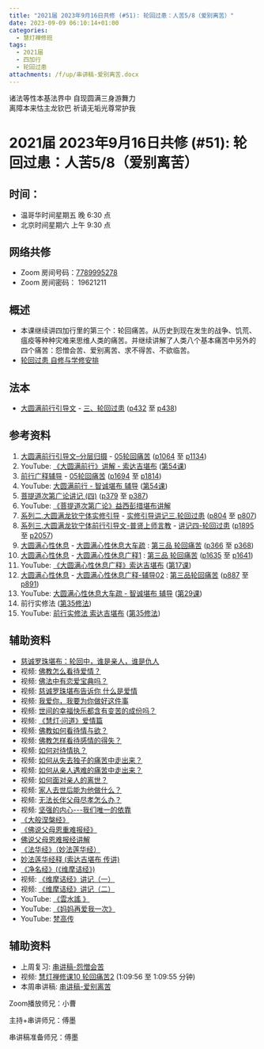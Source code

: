 ```yaml
---
title: "2021届 2023年9月16日共修 (#51): 轮回过患：人苦5/8（爱别离苦）"
date: 2023-09-09 06:10:14+01:00
categories:
  - 慧灯禅修班
tags:
  - 2021届
  - 四加行
  - 轮回过患
attachments: /f/up/串讲稿-爱别离苦.docx
---
```

诸法等性本基法界中 自现圆满三身游舞力\
离障本来怙主龙钦巴 祈请无垢光尊常护我

# 2021届 2023年9月16日共修 (#51): 轮回过患：人苦5/8（爱别离苦）

## 时间：

* 温哥华时间星期五 晚 6:30 点
* 北京时间星期六 上午 9:30 点

## 网络共修

* Zoom 房间号码：[7789995278](https://us02web.zoom.us/j/7789995278?pwd=VjZmbWJFY2k2K0E5RVB2cTNIQmhqUT09)
* Zoom 房间密码： 19621211

## 概述

* 本课继续讲四加行里的第三个：轮回痛苦。从历史到现在发生的战争、饥荒、瘟疫等种种灾难来思维人类的痛苦。并继续讲解了人类八个基本痛苦中另外的四个痛苦：怨憎会苦、爱别离苦、求不得苦、不欲临苦。
* [轮回过患 自修与学修安排](https://fohuifayu.com/index.php/huideng-jiangtang/chanxiuke/zen-03/8654-zen03-lhgh?title=)

## 法本

* [大圆满前行引导文](https://huidengchanxiu.net/books/dymqx) - [三、轮回过患](https://huidengchanxiu.net/books/dymqx/#%E4%B8%89%E8%BD%AE%E5%9B%9E%E8%BF%87%E6%82%A3) ([p432](https://huidengchanxiu.net/books/dymqx/#p432) 至 [p438](https://huidengchanxiu.net/books/dymqx/#p438))

## 参考资料

1. [大圆满前行引导文–分层归摄](https://huidengchanxiu.net/refs/qxgs/dymqx-fcgs) - [05轮回痛苦](https://huidengchanxiu.net/refs/qxgs/qxgs-05lh) ([p1064](https://huidengchanxiu.net/refs/qxgs/qxgs-05lh/#p1064) 至 [p1134](https://huidengchanxiu.net/refs/qxgs/qxgs-05lh/#p1134))
2. YouTube: [](https://www.youtube.com/playlist?list=PL0ERwy6s1uTeLz5leHEj-VcSWrU6TnVMW)[《大圆满前行》讲解 - 索达吉堪布](https://www.youtube.com/playlist?list=PLAEqXn671Ln66sSBYjhRRLNrAGJwgSXnU) ([](https://www.youtube.com/watch?v=c5AjLcQdP-4&list=PLAEqXn671Ln66sSBYjhRRLNrAGJwgSXnU&index=28)[第54课](https://www.youtube.com/watch?v=__8DpmYSkkI&list=PLAEqXn671Ln66sSBYjhRRLNrAGJwgSXnU&index=54))
3. [前行广释辅导](https://huidengchanxiu.net/refs/fudao) - [05轮回痛苦](https://huidengchanxiu.net/refs/qxgs/fudao/qxgsfd-05lh) ([p1694](https://huidengchanxiu.net/refs/qxgs/fudao/qxgsfd-05lh/#p1694) 至 [p1814](https://huidengchanxiu.net/refs/qxgs/fudao/qxgsfd-05lh/#p1814))
4. YouTube: [大圆满前行 - 智诚堪布 辅导](https://www.youtube.com/playlist?list=PL5y-PP7QihJ1FDiiv_7WsC1qogohiquEL) ([第54课](https://www.youtube.com/watch?v=DLjtSCTwtqk&list=PL5y-PP7QihJ1FDiiv_7WsC1qogohiquEL&index=54))
5. [菩提道次第广论讲记 (四)](https://huidengchanxiu.net/refs/ptdcdgl/4) ([p379](https://huidengchanxiu.net/refs/ptdcdgl/4/#p379) 至 [p387](https://huidengchanxiu.net/refs/ptdcdgl/4/#p387))
6. YouTube: [《菩提道次第广论》益西彭措堪布讲解](https://www.youtube.com/playlist?list=PLvhysUtdbxCBq9MxPLr6pauLmbwndXY9o)
7. [系列二.大圆满龙钦宁体实修引导](https://huidengchanxiu.net/refs/s2) - [](https://huidengchanxiu.net/refs/xmfw/s2/s2-sxyd2-smwc)[实修引导讲记三.轮回过患](https://huidengchanxiu.net/refs/xmfw/s2/s2-sxyd3-lhgh) ([p804](https://huidengchanxiu.net/refs/xmfw/s2/s2-sxyd3-lhgh/#p804) 至 [p807](https://huidengchanxiu.net/refs/xmfw/s2/s2-sxyd3-lhgh/#p807))
8. [系列三.大圆满龙钦宁体前行引导文-普贤上师言教](https://huidengchanxiu.net/refs/s3) - [](https://huidengchanxiu.net/refs/xmfw/s3/s3-ydw4-lhgh)[讲记四-轮回过患](https://huidengchanxiu.net/refs/xmfw/s3/s3-ydw4-lhgh) ([p1895](https://huidengchanxiu.net/refs/xmfw/s3/s3-ydw4-lhgh/#p1895) 至 [p2057](https://huidengchanxiu.net/refs/xmfw/s3/s3-ydw4-lhgh/#p2057))
9. [大圆满心性休息](https://huidengchanxiu.net/refs/dymxxxx) - [大圆满心性休息大车疏](https://huidengchanxiu.net/refs/dymxxxx/dymxxxx-dcs) : [第三品 轮回痛苦](https://huidengchanxiu.net/refs/dymxxxx/dymxxxx-dcs/#%E7%AC%AC%E4%B8%89%E5%93%81-%E8%BD%AE%E5%9B%9E%E7%97%9B%E8%8B%A6) ([p366](https://huidengchanxiu.net/refs/dymxxxx/dymxxxx-dcs/#p366) 至 [p368](https://huidengchanxiu.net/refs/dymxxxx/dymxxxx-dcs/#p368))
10. [大圆满心性休息](https://huidengchanxiu.net/refs/dymxxxx) - [大圆满心性休息广释1](https://huidengchanxiu.net/refs/dymxxxx/dymxxxx-gs1) : [第三品 轮回痛苦](https://huidengchanxiu.net/refs/dymxxxx/dymxxxx-gs1#%E7%AC%AC%E4%B8%89%E5%93%81-%E8%BD%AE%E5%9B%9E%E7%97%9B%E8%8B%A6) ([p1635](https://huidengchanxiu.net/refs/dymxxxx/dymxxxx-gs1/#p1635) 至 [p1641](https://huidengchanxiu.net/refs/dymxxxx/dymxxxx-gs1/#p1641))
11. YouTube: [《大圆满心性休息广释》索达吉堪布](https://www.youtube.com/playlist?list=PLAnEIprIVklebrDFUKaC67LssdOO2y87p) ([](https://www.youtube.com/watch?v=nCxMdwWUiSU&list=PLAnEIprIVklebrDFUKaC67LssdOO2y87p&index=6)[第17课](https://www.youtube.com/watch?v=TrQF1_Qu7wU&list=PLAnEIprIVklebrDFUKaC67LssdOO2y87p&index=17))
12. [大圆满心性休息](https://huidengchanxiu.net/refs/dymxxxx) - [大圆满心性休息广释-辅导02](https://huidengchanxiu.net/refs/dymxxxx/fudao/fd-02) : [](https://huidengchanxiu.net/refs/dymxxxx/fudao/fd-01#%E7%AC%AC%E4%BA%8C%E5%93%81%E5%AF%BF%E5%91%BD%E6%97%A0%E5%B8%B8)[第三品轮回痛苦](https://huidengchanxiu.net/refs/dymxxxx/fudao/fd-02#%E7%AC%AC%E4%B8%89%E5%93%81%E8%BD%AE%E5%9B%9E%E7%97%9B%E8%8B%A6) ([p887](https://huidengchanxiu.net/refs/dymxxxx/fudao/fd-03/#p887) 至 [p891](https://huidengchanxiu.net/refs/dymxxxx/fudao/fd-03/#p891))
13. YouTube: [大圆满心性休息大车疏 - 智诚堪布 辅导](https://www.youtube.com/playlist?list=PL5y-PP7QihJ1Gh3w_hYZMkn4AWFXr_2iu) ([](https://www.youtube.com/watch?v=ZqfG-i8tdLA&list=PL5y-PP7QihJ1Gh3w_hYZMkn4AWFXr_2iu&index=10)[](https://www.youtube.com/watch?v=3FroCkO_LvQ&list=PL5y-PP7QihJ1Gh3w_hYZMkn4AWFXr_2iu&index=18)[](https://www.youtube.com/watch?v=YedhXKrBkic&list=PL5y-PP7QihJ1Gh3w_hYZMkn4AWFXr_2iu&index=29)[第29课](https://www.youtube.com/watch?v=DueC1ysHqnQ&list=PL5y-PP7QihJ1Gh3w_hYZMkn4AWFXr_2iu&index=30))
14. 前行实修法 ([第35修法](https://mingguang.im/reading/%E5%89%8D%E8%A1%8C%E5%AE%9E%E4%BF%AE%E6%B3%95/%E7%AC%AC35%E4%BF%AE%E6%B3%95)[](https://mingguang.im/reading/%E5%89%8D%E8%A1%8C%E5%AE%9E%E4%BF%AE%E6%B3%95/%E7%AC%AC22%E4%BF%AE%E6%B3%95))
15. YouTube: [前行实修法 索达吉堪布](https://www.youtube.com/playlist?list=PLHUvfASP8Aixcv069_RtfKvYIdDNXa57C) ([第35修法](https://www.youtube.com/watch?v=D0bVGFvIo5Q&list=PLHUvfASP8Aixcv069_RtfKvYIdDNXa57C&index=35))[](https://www.youtube.com/watch?v=4uNjPta4cbc&list=PLHUvfASP8Aixcv069_RtfKvYIdDNXa57C&index=22)

## 辅助资料

* [慈诚罗珠堪布：轮回中，谁是亲人，谁是仇人](https://mp.weixin.qq.com/s?__biz=MzkyNzI4ODgxMw==&mid=2247486744&idx=1&sn=6ee523d6d2f8a0ddde4ae348284e5866&chksm=c22b119af55c988c74529f8d4125cc895ba800fea4a7b0ba0550bbc338ea738177d813b03169&exptype=subscribed_raw_exper_tlfeeds&scene=169&subscene=200&sessionid=1693766352&clicktime=1559454&enterid=1559454&ascene=56&fasttmpl_type=0&fasttmpl_fullversion=6831934-en_US-zip&fasttmpl_flag=0&realreporttime=1693776569542&devicetype=android-30&version=28002548&nettype=talkmobile.co.uk&lang=en&session_us=gh_f75bc50c2a92&exportkey=n_ChQIAhIQ3avZ4G3XPwaBUWsDCjdyyRLoAQIE97dBBAEAAAAAAIJYGd%2BGjGkAAAAOpnltbLcz9gKNyK89dVj09QARGsJB8u7KqUS9XfpXViUbWTVo8UiwxGv4zRIgzUvqu%2BS2fk2tO0nGNno96WYueN8KSq1wzFfjuYd5TsfsRa%2FClnTOFXxvVoe7qbybsOsuaA9cU6ALuOFs1OnIwl8D5P5zjtho2NI%2BHlFxDzj%2FSEr7DsC6biGGwArEyqSTn%2BQ7elFPnwm02U49kZIVoQpsUUasTL4nk%2BUnvGwp6kBlqE8NW0So3HawwNFz9oMb6HS0OnPc4FjutzIqCI5CwQ7yp40%3D&pass_ticket=fkFEqv7pnwSyHpcCRVEYEH89LdtMagHMx0DjVt36Rmr0Po5fghsBDTCuTFWKKIp%2B&wx_header=3)
* 视频: [佛教怎么看待爱情？](https://fohuifayu.com/index.php/shipin-jingcui/wenda-zhailu/5504-W17009-V04)
* 视频: [佛法中有恋爱宝典吗？](https://fohuifayu.com/index.php/shipin-jingcui/wenda-zhailu/5503-W17009-V03)
* 视频: [慈诚罗珠堪布告诉你 什么是爱情](https://fohuifayu.com/index.php/shipin-jingcui/huideng-wendao/dier-ji/shenshen-xuezi-pian/2537-w17009)
* 视频: [我爱你，我要为你做好这件事](https://fohuifayu.com/index.php/shipin-jingcui/huideng-wendao/dier-ji/chushi-shengsi-pian/2746-w17016)
* 视频: [世间的幸福快乐都含有变苦的成份吗？](https://fohuifayu.com/index.php/shipin-jingcui/wenda-zhailu/8342-v21019-v16)
* 视频: [《慧灯·问道》爱情篇](https://fohuifayu.com/index.php/shipin-jingcui/huideng-wendao/disi-ji/aiqing-pian)
* 视频: [佛教如何看待情与欲？](https://fohuifayu.com/index.php/shipin-jingcui/wenda-zhailu/2449-V16023-V08)
* 视频: [佛教怎样看待感情的得失？](https://fohuifayu.com/index.php/shipin-jingcui/wenda-zhailu/3681-V17023-V06)
* 视频: [如何对待情执？](https://fohuifayu.com/index.php/shipin-jingcui/wenda-zhailu/4055-V18082-V14)
* 视频: [如何从失去独子的痛苦中走出来？](https://fohuifayu.com/index.php/shipin-jingcui/wenda-zhailu/4181-V18081-V04)
* 视频: [如何从亲人遇难的痛苦中走出来？](https://fohuifayu.com/index.php/shipin-jingcui/wenda-zhailu/5667-W17017-V03)
* 视频: [如何面对亲人的离世？](https://fohuifayu.com/index.php/shipin-jingcui/wenda-zhailu/5993-v21004-v05)
* 视频: [家人去世后能为他做什么？](https://fohuifayu.com/index.php/shipin-jingcui/wenda-zhailu/4489-V16009-V03)
* 视频: [无法长伴父母尽孝怎么办？](https://fohuifayu.com/index.php/shipin-jingcui/wenda-zhailu/5508-W17010-V04)
* 视频: [坚强的内心---我们唯一的依靠](https://fohuifayu.com/index.php/shipin-jingcui/jingcai-shipin/9096-y14045-y07)
* [《大般涅槃经》](http://kusala.online-dhamma.net/%E6%96%87%E5%AD%97%E8%B3%87%E6%96%99/%E5%8D%97%E5%82%B3%E4%BD%9B%E6%95%99%E5%9C%96%E6%9B%B8%E9%A4%A8%20Theravada%20Buddhism%20E-Library/010%20%E5%8D%97%E5%82%B3%E5%A4%A7%E8%97%8F%E7%B6%93%20%20%E6%BC%A2%E8%AD%AF/%E5%A4%A7%E6%B6%85%E6%A7%83%E7%B6%93.pdf)
* [《佛说父母恩重难报经》](https://bookgb.bfnn.org/books/0022.htm)
* [佛说父母恩难报经讲解](https://mingguang.im/reading/%E4%BD%9B%E8%AF%B4%E7%88%B6%E6%AF%8D%E6%81%A9%E9%9A%BE%E6%8A%A5%E7%BB%8F%E8%AE%B2%E8%A7%A3/%E4%BD%9B%E8%AF%B4%E7%88%B6%E6%AF%8D%E6%81%A9%E9%9A%BE%E6%8A%A5%E7%BB%8F%E8%AE%B2%E8%A7%A3)
* [《法华经》（妙法莲华经）](https://www.quanxue.cn/ct_fojia/fahuaindex.html)
* [妙法莲华经释 (索达吉堪布 传讲)](https://www.riyuebianzhao.com/%E5%88%9D%E7%BA%A7/%E5%AD%A6%E7%BB%8F/%E5%A6%99%E6%B3%95%E8%8E%B2%E5%8D%8E%E7%BB%8F%E9%87%8A/%E4%B8%8A%E5%B8%88%E8%AF%BE%E5%A0%82-%E5%A6%99%E6%B3%95%E8%8E%B2%E5%8D%8E%E7%BB%8F%E9%87%8A1)
* [《净名经》(《维摩诘经》)](https://zh.wikisource.org/zh-hans/%E7%B6%AD%E6%91%A9%E8%A9%B0%E6%89%80%E8%AA%AA%E7%B6%93)
* 视频: [《维摩诘经》讲记（一）](https://fohuifayu.com/index.php/shipin-jingcui/jingcai-shipin/5158-Y16029-Y03?title=)
* 视频: [《维摩诘经》讲记（二）](https://fohuifayu.com/index.php/shipin-jingcui/jingcai-shipin/5159-Y16029-Y05?title=)
* YouTube: [《雲水謠 》](https://www.youtube.com/watch?v=5kR2XTL7b9o)
* YouTube: [《妈妈再爱我一次》](https://www.youtube.com/watch?v=8EUUFbo_ll4)
* YouTube: [梵高传](https://www.youtube.com/playlist?list=PLVAJpOLqbacn_Z4G09NYQFLtqWRnvCYiA)



## 辅助资料

* 上周复习: [](https://www.huidengvan.com/f/up/%E4%B8%B2%E8%AE%B2%E7%A8%BF-%E7%94%9F%E8%8B%A6%E8%80%81%E8%8B%A6.ppt)[](https://www.huidengvan.com/f/up/%E4%B8%8A%E5%91%A8%E5%A4%8D%E4%B9%A0-%E7%97%85%E8%8B%A6.docx)[串讲稿-怨憎会苦](https://www.huidengvan.com/f/up/%E4%B8%B2%E8%AE%B2%E7%A8%BF-%E6%80%A8%E6%86%8E%E4%BC%9A%E8%8B%A6.pdf)[](https://www.huidengvan.com/f/up/%E4%B8%8A%E5%91%A8%E5%A4%8D%E4%B9%A0-%E6%AD%BB%E8%8B%A6.docx)
* 视频: [](https://fohuifayu.com/index.php/huideng-jiangtang/fofa-jianxiu/chuli-xin/670-l11033)[慧灯禅修课10 轮回痛苦2](https://fohuifayu.com/index.php/huideng-jiangtang/chanxiuke/zen-03/1104-l16007?title=%E6%80%A8%E6%86%8E%E4%BC%9A) (1:09:56 至 1:09:55 分钟)
* 本周串讲稿: [](https://www.huidengvan.com/f/up/%E4%B8%B2%E8%AE%B2%E7%A8%BF-%E6%AD%BB%E8%8B%A6.docx)[](https://www.huidengvan.com/f/up/%E4%B8%B2%E8%AE%B2%E7%A8%BF-%E6%80%A8%E6%86%8E%E4%BC%9A%E8%8B%A6.pdf)[串讲稿-爱别离苦](/f/up/串讲稿-爱别离苦.docx)

Zoom播放师兄：小曹

主持+串讲师兄：傅墨

串讲稿准备师兄：傅墨

<!--EndFragment-->